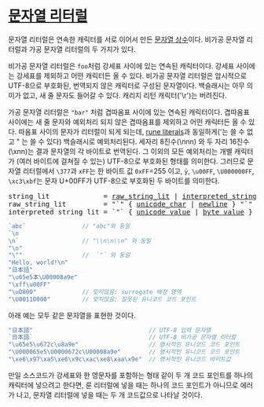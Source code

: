 # [문자열 리터럴](#string-literals)

문자열 리터럴은 연속한 캐릭터를 서로 이어서 만든 [문자열 상수](/Constants/)이다. 비가공 문자열 리터럴과 가공 문자열 리터럴의 두 가지가 있다.

비가공 문자열 리터럴은 `foo`처럼 강세표 사이에 있는 연속된 캐릭터이다. 강세표 사이에는 강세표를 제외하고 어떤 캐릭터든 올 수 있다. 비가공 문자열 리터럴은 암시적으로 UTF-8으로 부호화된, 번역되지 않은 캐릭터로 구성된 문자열이다. 백슬래시는 아무 의미가 없고, 새 줄 문자도 들어갈 수 있다. 캐리지 리턴 캐릭터('\r')는 버려진다.

가공 문자열 리터럴은 `"bar"` 처럼 겹따옴표 사이에 있는 연속된 캐릭터이다. 겹따옴표 사이에는 새 줄 문자와 예외처리 되지 않은 겹따옴표를 제외하고 어떤 캐릭터든 올 수 있다. 따옴표 사이의 문자가 리터럴이 되게 되는데, [rune literals](/Lexical%20elements/rune_literals.html)과 동일하게(\'는 쓸 수 없고 \" 는 쓸 수 있다) 백슬래시로 예외처리된다. 세자리 8진수(\nnn) 와 두 자리 16진수(\xnn)는 결과 문자열의 각 바이트로 번역된다. 그 이외의 모든 예외처리는 개별 캐릭터가 (여러 바이트에 걸쳐질 수 있는) UTF-8으로 부호화된 형태를 의미한다. 그러므로 문자열 리터럴에서 `\377`과 `xFF`는 한 바이트 값 `0xFF`=255 이고, `ÿ`, `\u00FF`, `\U000000FF`, `\xc3\xbf`는 문자 U+00FF가 UTF-8으로 부호화된 두 바이트를 의미한다.

<pre>
<a id="string_lit">string_lit</a>             = <a href="#raw_string_lit">raw_string_lit</a> | <a href="#interpreted_string_lit">interpreted_string_lit</a> .
<a id="raw_string_lit">raw_string_lit</a>         = "`" { <a href="/Source%20code%20representation/characters.html#unicode_char">unicode_char</a> | <a href="/Source%20code%20representation/characters.html#newline">newline</a> } "`" .
<a id="interpreted_string_lit">interpreted_string_lit</a> = `"` { <a href="/Lexical%20elements/rune_literals.html#unicode_value">unicode_value</a> | <a href="/Lexical%20elements/rune_literals.html#byte_value">byte_value</a> } `"` .
</pre>

```go
`abc`                // "abc"와 동일
`\n
\n`                  // "\\n\n\\n" 와 동일
"\n"
"\""                 //  `"` 와 동일
"Hello, world!\n"
"日本語"
"\u65e5本\U00008a9e"
"\xff\u00FF"
"\uD800"             // 맞지않음: surrogate 배정 영역
"\U00110000"         // 맞지않음: 잘못된 유니코드 코드 포인트
```

아래 예는 모두 같은 문자열을 표현한 것이다.

```go
"日本語"                                 // UTF-8 입력 문자열
`日本語`                                 // UTF-8 비가공 문자열 리터럴
"\u65e5\u672c\u8a9e"                    // 명시적인 유니코드 코드 포인트
"\U000065e5\U0000672c\U00008a9e"        // 명시적인 유니코드 코드 포인트
"\xe6\x97\xa5\xe6\x9c\xac\xe8\xaa\x9e"  // 명시적인 유니코드 바이트값
```

만일 소스코드가 강세표와 한 영문자를 포함하는 형태 같이 두 개 코드 포인트를 하나의 캐릭터에 넣으려고 한다면, 룬 리터럴에 넣을 때는 하나의 코드 포인트가 아니므로 에러가 나고, 문자열 리터럴에 넣을 때는 두 개 코드값으로 나타날 것이다.